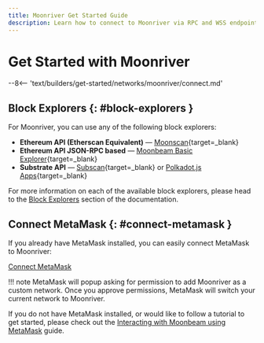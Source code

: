 ```yaml
---
title: Moonriver Get Started Guide
description: Learn how to connect to Moonriver via RPC and WSS endpoints, how to connect MetaMask to Moonriver, and about the available Moonriver block explorers.
---
```


# Get Started with Moonriver

--8<-- 'text/builders/get-started/networks/moonriver/connect.md'

## Block Explorers {: #block-explorers }

For Moonriver, you can use any of the following block explorers:

 - **Ethereum API (Etherscan Equivalent)** — [Moonscan](https://moonriver.moonscan.io/){target=\_blank}
 - **Ethereum API JSON-RPC based** — [Moonbeam Basic Explorer](https://moonbeam-explorer.netlify.app/?network=Moonriver){target=\_blank}
 - **Substrate API** — [Subscan](https://moonriver.subscan.io/){target=\_blank} or [Polkadot.js Apps](https://polkadot.js.org/apps/?rpc=wss://wss.api.moonriver.moonbeam.network#/explorer){target=\_blank}
 
For more information on each of the available block explorers, please head to the [Block Explorers](/builders/get-started/explorers/) section of the documentation.

## Connect MetaMask {: #connect-metamask }

If you already have MetaMask installed, you can easily connect MetaMask to Moonriver:

<div class="button-wrapper">
    <a href="#" class="md-button connectMetaMask" value="moonriver">Connect MetaMask</a>
</div>

!!! note
    MetaMask will popup asking for permission to add Moonriver as a custom network. Once you approve permissions, MetaMask will switch your current network to Moonriver.

If you do not have MetaMask installed, or would like to follow a tutorial to get started, please check out the [Interacting with Moonbeam using MetaMask](/tokens/connect/metamask/) guide.